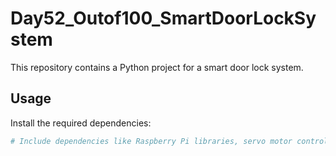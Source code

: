 
# Day52_Outof100_SmartDoorLockSystem

This repository contains a Python project for a smart door lock system.

## Usage

Install the required dependencies:
   ```bash
   # Include dependencies like Raspberry Pi libraries, servo motor control, etc.
